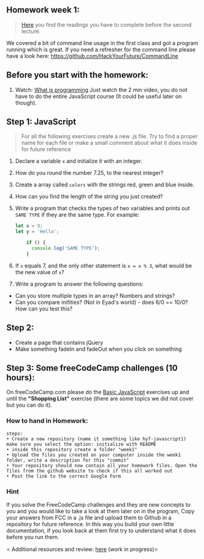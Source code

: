 ## Homework week 1:

> [Here](/Week1/README.md) you find the readings you have to complete before the second lecture.

We covered a bit of command line usage in the first class and got a program running which is great. If you need a refresher for the command line please have a look here: https://github.com/HackYourFuture/CommandLine

## Before you start with the homework:

1.  Watch: [What is programming](https://www.khanacademy.org/computing/computer-programming/programming/intro-to-programming/v/programming-intro) Just watch the 2 min video, you do not have to do the entire JavaScript course (It could be useful later on though).

## Step 1: JavaScript

> For all the following exercises create a new .js file. Try to find a proper name for each file or make a small comment about what it does inside for future reference

1.  Declare a variable `x` and initialize it with an integer.

2.  How do you round the number 7.25, to the nearest integer?

3.  Create a array called `colors` with the strings red, green and blue inside.

4.  How can you find the length of the string you just created?

5.  Write a program that checks the types of two variables and prints out `SAME TYPE` if they are the same type.
    For example:

    ```js
    let x = 9;
    let y = 'Hello';

        if () {
          console.log('SAME TYPE');
        }
    ```

6.  If `x` equals 7, and the only other statement is `x = x % 3`, what would be the new value of `x`?

7.  Write a program to answer the following questions:

* Can you store multiple types in an array? Numbers and strings?
* Can you compare inifities? (Not in Eyad's world) - does 6/0 == 10/0? How can you test this?

## Step 2:

* Create a page that contains jQuery
* Make something fadeIn and fadeOut when you click on something

## Step 3: **Some freeCodeCamp challenges (10 hours):**

On freeCodeCamp.com please do the [Basic JavaScript](https://www.freecodecamp.org/map#nested-collapseBasicJavaScript) exercises up and until the **"Shopping List"** exercise (there are some topics we did not cover but you can do it).

### How to hand in Homework:

```
steps:
• Create a new repository (name it something like hyf-javascript1) make sure you select the option: initialize with README
• inside this repository create a folder "week1"
• Upload the files you created on your computer inside the week1 folder, write a description for this "commit"
• Your repository should now contain all your homework files. Open the files from the github website to check if this all worked out
• Post the link to the correct Google Form
```

### Hint

If you solve the FreeCodeCamp challenges and they are new concepts to you and you would like to take a look at them later on in the program, Copy your answers from FCC in a .js file and upload them to Github in a repository for future reference. In this way you build your own little documentation, if you look back at them first try to understand what it does before you run them.

:star: Additional resources and review: [here](/Week1/REVIEW.md) (work in progress):star:
